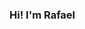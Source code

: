 ### Hi! I'm Rafael  <img src="https://media.tenor.com/images/af1b615e4f90567a1328b7c320d3a601/tenor.gif" width="12px">

